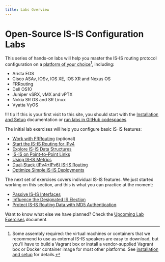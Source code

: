 ```yaml
---
title: Labs Overview
---
```

# Open-Source IS-IS Configuration Labs

This series of hands-on labs will help you master the IS-IS routing protocol configuration on a [platform of your choice](https://netlab.tools/platforms/#platform-routing-support)[^PC], including:

* Arista EOS
* Cisco ASAv, IOSv, IOS XE, IOS XR and Nexus OS
* FRRouting
* Dell OS10
* Juniper vSRX, vMX and vPTX
* Nokia SR OS and SR Linux
* Vyatta VyOS

[^PC]: Some assembly required: the virtual machines or containers that we recommend to use as external IS-IS speakers are easy to download, but you'll have to build a Vagrant box or install a vendor-supplied Vagrant box or Docker container image for most other platforms. See [installation and setup](1-setup.md) for details.

!!! tip
    If this is your first visit to this site, you should start with the [Installation and Setup](1-setup.md) documentation or [run labs in GitHub codespaces](4-codespaces.md).

The initial lab exercises will help you configure basic IS-IS features:

* [Work with FRRouting](basic/0-frrouting.md) (optional)
* [Start the IS-IS Routing for IPv4](basic/1-simple-ipv4.md)
* [Explore IS-IS Data Structures](basic/2-explore.md)
* [IS-IS on Point-to-Point Links](basic/3-p2p.md)
* [Using IS-IS Metrics](basic/4-metric.md)
* [Dual-Stack (IPv4+IPv6) IS-IS Routing](basic/5-ipv6.md)
* [Optimize Simple IS-IS Deployments](basic/6-level-2.md)

The next set of exercises covers individual IS-IS features. We just started working on this section, and this is what you can practice at the moment:

* [Passive IS-IS Interfaces](feature/1-passive.md)
* [Influence the Designated IS Election](feature/2-dis.md)
* [Protect IS-IS Routing Data with MD5 Authentication](feature/3-md5.md)

Want to know what else we have planned? Check the [Upcoming Lab Exercises](3-upcoming.md) document.

